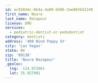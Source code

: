 ```yaml
---
id: ec92844c-8b4a-4a09-b506-3ae8036d3240
first_name: Noura
last_name: Rezapour
license: DMD
services:
  - pediatric-dentist-or-pedodontist
category: dentists
address: '409 Wind Poppy St'
city: 'Las Vegas'
state: NV
zip: '89138'
title: 'Noura Rezapour'
_geoloc:
  lng: -114.972061
  lat: 35.927901
---
```

